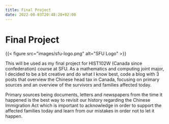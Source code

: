 ```yaml
---
title: Final Project 
date: 2022-08-03T20:48:20+02:00
---
```


# Final Project 

{{< figure src="images/sfu-logo.png" alt="SFU Logo" >}}

This will be used as my final project for HIST102W (Canada since confederation) course at SFU.
As a mathematics and computing joint major, I decided to be a bit creative and do what I know best, code a blog with 3 posts that overview the Chinese head tax in Canada, focusing on primary sources and an overview of the survivors and families affected today.

Primary sources being documents, letters and newspapers from the time it happened is the best way to revisit our history regarding the Chinese Immigration Act which is important to acknowledge in order to support the affected families today and learn from our mistakes in order not to let it happen. 
